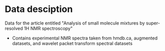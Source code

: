 # Data desciption 
Data for the article entitled "Analysis of small molecule mixtures by super-resolved 1H NMR spectroscopy"
- Contains experimental NMR spectra taken from hmdb.ca, augmented datasets, and wavelet packet transform spectral datasets
